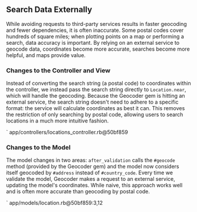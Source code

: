 ## Search Data Externally

While avoiding requests to third-party services results in faster geocoding
and fewer dependencies, it is often inaccurate. Some postal codes cover
hundreds of square miles; when plotting points on a map or performing a
search, data accuracy is important. By relying on an external service to
geocode data, coordinates become more accurate, searches become more helpful,
and maps provide value.

### Changes to the Controller and View

Instead of converting the search string (a postal code) to coordinates within
the controller, we instead pass the search string directly to `Location.near`,
which will handle the geocoding. Because the Geocoder gem is hitting an
external service, the search string doesn't need to adhere to a specific
format: the service will calculate coordinates as best it can. This removes
the restriction of only searching by postal code, allowing users to search
locations in a much more intuitive fashion.

` app/controllers/locations_controller.rb@50bf859

### Changes to the Model

The model changes in two areas: `after_validation` calls the `#geocode` method
(provided by the Geocoder gem) and the model now considers itself geocoded by
`#address` instead of `#country_code`. Every time we validate the model,
Geocoder makes a request to an external service, updating the model's
coordinates.  While naive, this approach works well and is often more accurate
than geocoding by postal code.

` app/models/location.rb@50bf859:3,12
